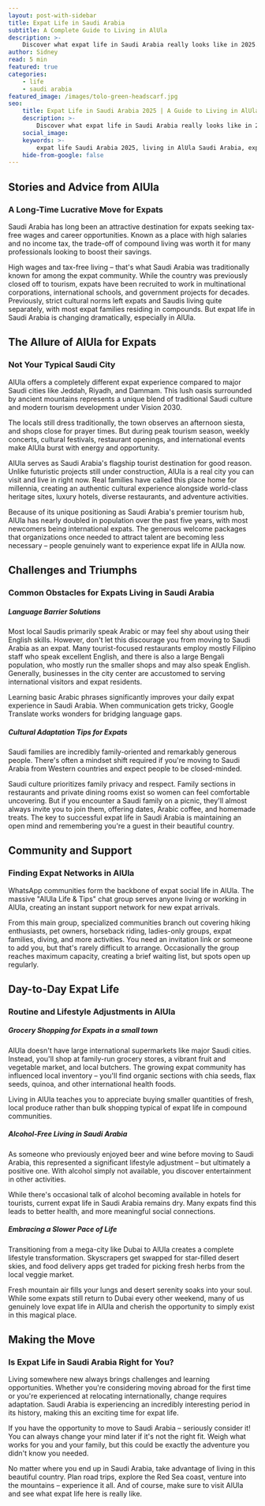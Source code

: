 ```yaml
---
layout: post-with-sidebar
title: Expat Life in Saudi Arabia 
subtitle: A Complete Guide to Living in AlUla
description: >-
    Discover what expat life in Saudi Arabia really looks like in 2025. From AlUla's thriving community to cultural adaptation tips - this is your insider guide to making the move.
author: Sidney
read: 5 min
featured: true
categories:
    - life
    - saudi arabia
featured_image: /images/tolo-green-headscarf.jpg
seo:
    title: Expat Life in Saudi Arabia 2025 | A Guide to Living in AlUla
    description: >-
        Discover what expat life in Saudi Arabia really looks like in 2025. From AlUla's thriving expat community to overcoming cultural challenges - your complete guide to living in Saudi's flagship tourism destination.
    social_image:
    keywords: >-
        expat life Saudi Arabia 2025, living in AlUla Saudi Arabia, expat community AlUla, moving to Saudi Arabia guide, Saudi Arabia expat jobs, AlUla expat housing, expat tips Saudi Arabia, Saudi Arabia lifestyle expats, AlUla tourism jobs, expat families Saudi Arabia, Saudi Arabia cultural adaptation, AlUla cost of living expats
    hide-from-google: false
---
```


## Stories and Advice from AlUla 
### A Long-Time **Lucrative** Move for Expats

Saudi Arabia has long been an attractive destination for expats seeking tax-free wages and career opportunities. Known as a place with high salaries and no income tax, the trade-off of compound living was worth it for many professionals looking to boost their savings.

High wages and tax-free living – that's what Saudi Arabia was traditionally known for among the expat community. While the country was previously closed off to tourism, expats have been recruited to work in multinational corporations, international schools, and government projects for decades. Previously, strict cultural norms left expats and Saudis living quite separately, with most expat families residing in compounds. But expat life in Saudi Arabia is changing dramatically, especially in AlUla.

## The Allure of AlUla for Expats
### Not Your **Typical** Saudi City

AlUla offers a completely different expat experience compared to major Saudi cities like Jeddah, Riyadh, and Dammam. This lush oasis surrounded by ancient mountains represents a unique blend of traditional Saudi culture and modern tourism development under Vision 2030.

The locals still dress traditionally, the town observes an afternoon siesta, and shops close for prayer times. But during peak tourism season, weekly concerts, cultural festivals, restaurant openings, and international events make AlUla burst with energy and opportunity.

AlUla serves as Saudi Arabia's flagship tourist destination for good reason. Unlike futuristic projects still under construction, AlUla is a real city you can visit and live in right now. Real families have called this place home for millennia, creating an authentic cultural experience alongside world-class heritage sites, luxury hotels, diverse restaurants, and adventure activities.

Because of its unique positioning as Saudi Arabia's premier tourism hub, AlUla has nearly doubled in population over the past five years, with most newcomers being international expats. The generous welcome packages that organizations once needed to attract talent are becoming less necessary – people genuinely want to experience expat life in AlUla now.

## Challenges and Triumphs
### Common **Obstacles** for Expats Living in Saudi Arabia

##### **Language Barrier Solutions**

Most local Saudis primarily speak Arabic or may feel shy about using their English skills. However, don't let this discourage you from moving to Saudi Arabia as an expat. Many tourist-focused restaurants employ mostly Filipino staff who speak excellent English, and there is also a large Bengali population, who mostly run the smaller shops and may also speak English. Generally, businesses in the city center are accustomed to serving international visitors and expat residents.

Learning basic Arabic phrases significantly improves your daily expat experience in Saudi Arabia. When communication gets tricky, Google Translate works wonders for bridging language gaps.

##### **Cultural Adaptation Tips for Expats**

Saudi families are incredibly family-oriented and remarkably generous people. There's often a mindset shift required if you're moving to Saudi Arabia from Western countries and expect people to be closed-minded. 

Saudi culture prioritizes family privacy and respect. Family sections in restaurants and private dining rooms exist so women can feel comfortable uncovering. But if you encounter a Saudi family on a picnic, they'll almost always invite you to join them, offering dates, Arabic coffee, and homemade treats. The key to successful expat life in Saudi Arabia is maintaining an open mind and remembering you're a guest in their beautiful country.

## Community and Support
### Finding Expat **Networks** in AlUla

WhatsApp communities form the backbone of expat social life in AlUla. The massive "AlUla Life & Tips" chat group serves anyone living or working in AlUla, creating an instant support network for new expat arrivals.

From this main group, specialized communities branch out covering hiking enthusiasts, pet owners, horseback riding, ladies-only groups, expat families, diving, and more activities. You need an invitation link or someone to add you, but that's rarely difficult to arrange. Occasionally the group reaches maximum capacity, creating a brief waiting list, but spots open up regularly.

## Day-to-Day Expat Life
### Routine and Lifestyle **Adjustments** in AlUla

##### **Grocery Shopping for Expats in a small town**

AlUla doesn't have large international supermarkets like major Saudi cities. Instead, you'll shop at family-run grocery stores, a vibrant fruit and vegetable market, and local butchers. The growing expat community has influenced local inventory – you'll find organic sections with chia seeds, flax seeds, quinoa, and other international health foods.

Living in AlUla teaches you to appreciate buying smaller quantities of fresh, local produce rather than bulk shopping typical of expat life in compound communities.

##### **Alcohol-Free Living in Saudi Arabia**

As someone who previously enjoyed beer and wine before moving to Saudi Arabia, this represented a significant lifestyle adjustment – but ultimately a positive one. With alcohol simply not available, you discover entertainment in other activities.

While there's occasional talk of alcohol becoming available in hotels for tourists, current expat life in Saudi Arabia remains dry. Many expats find this leads to better health, and more meaningful social connections.

##### **Embracing a Slower Pace of Life**

Transitioning from a mega-city like Dubai to AlUla creates a complete lifestyle transformation. Skyscrapers get swapped for star-filled desert skies, and food delivery apps get traded for picking fresh herbs from the local veggie market.

Fresh mountain air fills your lungs and desert serenity soaks into your soul. While some expats still return to Dubai every other weekend, many of us genuinely love expat life in AlUla and cherish the opportunity to simply exist in this magical place.

## Making the Move 
### Is Expat Life in Saudi Arabia **Right** for You?

Living somewhere new always brings challenges and learning opportunities. Whether you're considering moving abroad for the first time or you're experienced at relocating internationally, change requires adaptation. Saudi Arabia is experiencing an incredibly interesting period in its history, making this an exciting time for expat life.

If you have the opportunity to move to Saudi Arabia – seriously consider it! You can always change your mind later if it's not the right fit. Weigh what works for you and your family, but this could be exactly the adventure you didn't know you needed.

No matter where you end up in Saudi Arabia, take advantage of living in this beautiful country. Plan road trips, explore the Red Sea coast, venture into the mountains – experience it all. And of course, make sure to visit AlUla and see what expat life here is really like.
